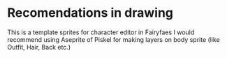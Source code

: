 # Recomendations in drawing
This is a template sprites for character editor in Fairyfaes
I would recommend using Aseprite of Piskel for making layers on body sprite (like Outfit, Hair, Back etc.) 
